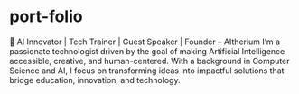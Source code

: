 # port-folio
🚀 AI Innovator | Tech Trainer | Guest Speaker | Founder – AItherium  I’m a passionate technologist driven by the goal of making Artificial Intelligence accessible, creative, and human-centered. With a background in Computer Science and AI, I focus on transforming ideas into impactful solutions that bridge education, innovation, and technology.
